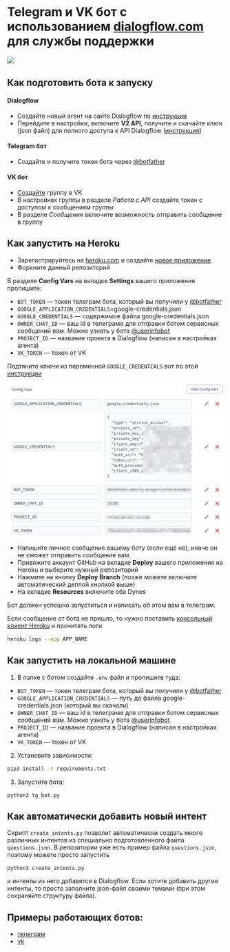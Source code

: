 # Telegram и VK бот с использованием [dialogflow.com](Dialogflow) для службы поддержки

![](https://raw.githubusercontent.com/tumkir/dvmn_support_bot/master/image/gif_to_git.gif)

## Как подготовить бота к запуску

#### Dialogflow
* Создайте новый агент на сайте Dialogflow по [инструкции](https://cloud.google.com/dialogflow/docs/quick/build-agent])
* Перейдите в настройки, включите **V2 API**, получите и скачайте ключ (json файл) для полного доступа к API Dialogflow ([инструкция](https://dialogflow.com/docs/reference/v2-auth-setup))

#### Telegram бот
* Создайте и получите токен бота через [@botfather](https://t-do.ru/botfather)

#### VK бот
* [Создайте](https://vk.com/groups?tab=admin) группу в VK
* В настройках группы в разделе *Работа с API* создайте токен с доступом к сообщениям группы
* В разделе *Сообщения* включите возможность отправить сообщение в группу


## Как запустить на Heroku

* Зарегистрируйтесь на [heroku.com](https://www.heroku.com/) и создайте [новое приложение](https://dashboard.heroku.com/new-app)
* Форкните данный репозиторий

В разделе **Config Vars** на вкладке **Settings** вашего приложения пропишите:
- `BOT_TOKEN` — токен телеграм бота, который вы получили у [@botfather](https://t-do.ru/botfather)
- `GOOGLE_APPLICATION_CREDENTIALS`=google-credentials.json
- `GOOGLE_CREDENTIALS` — содержимое файла google-credentials.json
- `OWNER_CHAT_ID` — ваш id в телеграме для отправки ботом сервисных сообщений вам. Можно узнать у бота [@userinfobot](https://t-do.ru/userinfobot)
- `PROJECT_ID` — название проекта в Dialogflow (написан в настройках агента)
- `VK_TOKEN` — токен от VK

Подтяните ключи из переменной `GOOGLE_CREDENTIALS` вот по этой [инструкции](https://stackoverflow.com/a/56818296/640260)

![config vars](https://raw.githubusercontent.com/tumkir/dvmn_support_bot/master/image/heroku_config_vars.png)


- Напишите личное сообщение вашему боту (если ещё не), иначе он не сможет отправить сообщение вам.
- Привяжите аккаунт GitHub на вкладке **Deploy** вашего приложения на Heroku и выберите нужный репозиторий
- Нажмите на кнопку **Deploy Branch** (позже можете включите автоматический деплой кнопкой выше)
- На вкладке **Resources** включите оба Dynos

Бот должен успешно запуститься и написать об этом вам в телеграм.

Если сообщение от бота не пришло, то нужно поставить [консольный клиент Heroku](https://devcenter.heroku.com/articles/heroku-cli#download-and-install) и прочитать логи

```bash
heroku logs --app APP_NAME
```

## Как запустить на локальной машине
  1. В папке с ботом создайте `.env` файл и пропишите туда:
  - `BOT_TOKEN` — токен телеграм бота, который вы получили у [@botfather](https://t-do.ru/botfather)
  - `GOOGLE_APPLICATION_CREDENTIALS` — путь до файла google-credentials.json (который вы скачали)
  - `OWNER_CHAT_ID` — ваш id в телеграме для отправки ботом сервисных сообщений вам. Можно узнать у бота [@userinfobot](https://t-do.ru/userinfobot)
  - `PROJECT_ID` — название проекта в Dialogflow (написан в настройках агента)
  - `VK_TOKEN` — токен от VK
  2. Установите зависимости:
  ```bash
  pip3 install -r requirements.txt
  ```
  3. Запустите бота:
  ```python3
  python3 tg_bot.py
  ```

## Как автоматически добавить новый интент
Скрипт `create_intents.py` позволит автоматически создать много различных интентов из специально подготовленного файла `questions.json`. В репозитории уже есть пример файла `questions.json`, поэтому можете просто запустить 
```python3
python3 create_intents.py
```
и интенты из него добавятся в Dialogflow. Если хотите добавить другие интенты, то просто заполните json-файл своими темами (при этом сохраняйте структуру файла).

## Примеры работающих ботов:
- [телеграм](https://t-do.ru/tmkr_dvmn_support_bot)
- [vk](https://vk.com/im?sel=-185889474)